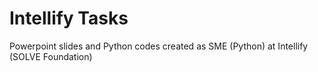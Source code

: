 # Intellify Tasks

Powerpoint slides and Python codes created as SME (Python) at Intellify (SOLVE Foundation)
